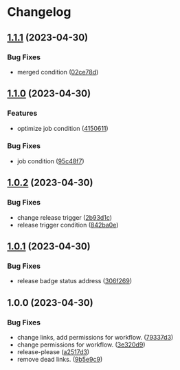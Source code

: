 # Changelog

## [1.1.1](https://github.com/mtngtnsh/jb-notes/compare/v1.1.0...v1.1.1) (2023-04-30)


### Bug Fixes

* merged condition ([02ce78d](https://github.com/mtngtnsh/jb-notes/commit/02ce78d871de61cf2cbf56918b38dd9c270b7ddf))

## [1.1.0](https://github.com/mtngtnsh/jb-notes/compare/v1.0.2...v1.1.0) (2023-04-30)


### Features

* optimize job condition ([4150611](https://github.com/mtngtnsh/jb-notes/commit/41506111521a32fe5dc0aeb12834d5b0c3878793))


### Bug Fixes

* job condition ([95c48f7](https://github.com/mtngtnsh/jb-notes/commit/95c48f78e166b4b616956c4d4c69bd5a3f25c9c4))

## [1.0.2](https://github.com/mtngtnsh/jb-notes/compare/v1.0.1...v1.0.2) (2023-04-30)


### Bug Fixes

* change release trigger ([2b93d1c](https://github.com/mtngtnsh/jb-notes/commit/2b93d1cf917560986f092e42e849ca112fa0aa4b))
* release trigger condition ([842ba0e](https://github.com/mtngtnsh/jb-notes/commit/842ba0e27f7fa0fa298b02a33c19dcd596710c8c))

## [1.0.1](https://github.com/mtngtnsh/jb-notes/compare/v1.0.0...v1.0.1) (2023-04-30)


### Bug Fixes

* release badge status address ([306f269](https://github.com/mtngtnsh/jb-notes/commit/306f269513162467f30ee30efadcd4ddd3e84166))

## 1.0.0 (2023-04-30)


### Bug Fixes

* change links, add permissions for workflow. ([79337d3](https://github.com/mtngtnsh/jb-notes/commit/79337d3aa7a9ad050b1de71e67deab5f524de3b0))
* change permissions for workflow. ([3e320d9](https://github.com/mtngtnsh/jb-notes/commit/3e320d98d3f4f130f46e5f5aeb8c2e207459811b))
* release-please ([a2517d3](https://github.com/mtngtnsh/jb-notes/commit/a2517d3c28756529bea04b5cbca3ce5ebda06f99))
* remove dead links. ([9b5e9c9](https://github.com/mtngtnsh/jb-notes/commit/9b5e9c960f658f29b729cf9a1a7dc29dc3b44c5c))
